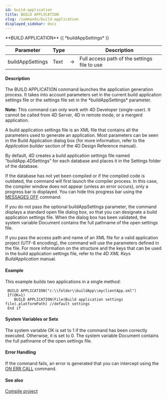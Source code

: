 ```yaml
---
id: build-application
title: BUILD APPLICATION
slug: /commands/build-application
displayed_sidebar: docs
---
```


<!--REF #_command_.BUILD APPLICATION.Syntax-->**BUILD APPLICATION** {( *buildAppSettings* )}<!-- END REF-->
<!--REF #_command_.BUILD APPLICATION.Params-->
| Parameter | Type |  | Description |
| --- | --- | --- | --- |
| buildAppSettings | Text | &rarr; | Full access path of the settings file to use |

<!-- END REF-->

#### Description 

<!--REF #_command_.BUILD APPLICATION.Summary-->The BUILD APPLICATION command launches the application generation process.<!-- END REF--> It takes into account parameters set in the current build application settings file or the settings file set in the *buildAppSettings* parameter. 

**Note:** This command can only work with 4D Developer (single-user). It cannot be called from 4D Server, 4D in remote mode, or a mergerd application. 

A build application settings file is an XML file that contains all the parameters used to generate an application. Most parameters can be seen in the Build Application dialog box (for more information, refer to the *Application builder* section of the 4D Design Reference manual).

By default, 4D creates a build application settings file named “buildApp.4DSettings” for each database and places it in the Settings folder of the database.

If the database has not yet been compiled or if the compiled code is outdated, the command will first launch the compiler process. In this case, the compiler window does not appear (unless an error occurs), only a progress bar is displayed. You can hide this progress bar using the [MESSAGES OFF](messages-off.md) command.

If you do not pass the optional buildAppSettings parameter, the command displays a standard open file dialog box, so that you can designate a build application settings file. When the dialog box has been validated, the system variable Document contains the full pathname of the open settings file.

If you pass the access path and name of an XML file for a valid application project (UTF-8 encoding), the command will use the parameters defined in the file. For more information on the structure and the keys that can be used in the build application settings file, refer to the *4D XML Keys BuildApplication* manual.

#### Example 

This example builds two applications in a single method:

```4d
 BUILD APPLICATION("c:\\folder\\buildApp\\myclientApp.xml")
 If(OK=1)
    BUILD APPLICATION(File(Build application settings file).platformPath) //default settings
 End if
```

#### System Variables or Sets 

The system variable OK is set to 1 if the command has been correctly executed. Otherwise, it is set to 0\. The system variable Document contains the full pathname of the open settings file.

#### Error Handling 

If the command fails, an error is generated that you can intercept using the [ON ERR CALL](on-err-call.md) command.

#### See also 

[Compile project](compile-project.md)  